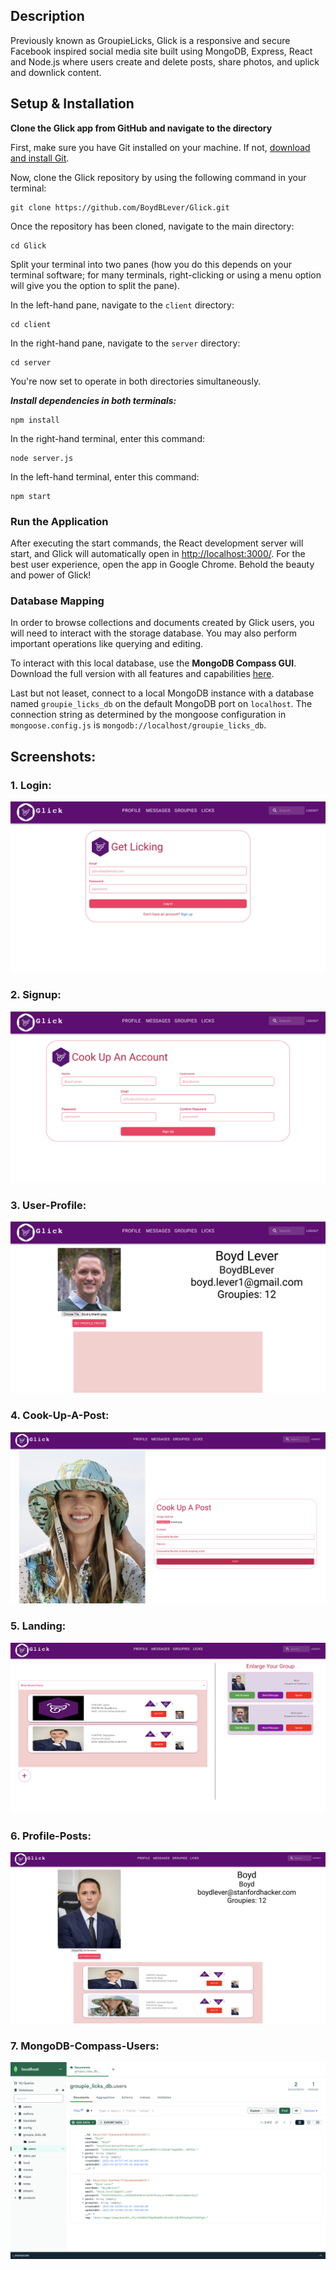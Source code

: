 ## Description
Previously known as GroupieLicks, Glick is a responsive and secure Facebook inspired social media site built using MongoDB, Express, React and Node.js where users create and delete posts, share photos, and uplick and downlick content.

## Setup & Installation

**Clone the Glick app from GitHub and navigate to the directory**

   First, make sure you have Git installed on your machine. If not, [download and install Git](https://git-scm.com/downloads).

   Now, clone the Glick repository by using the following command in your terminal:
   
   ```
   git clone https://github.com/BoydBLever/Glick.git
   ```


Once the repository has been cloned, navigate to the main directory:

```
cd Glick
```


Split your terminal into two panes (how you do this depends on your terminal software; for many terminals, right-clicking or using a menu option will give you the option to split the pane). 

In the left-hand pane, navigate to the `client` directory:

```
cd client
```


In the right-hand pane, navigate to the `server` directory:

```
cd server
```

You're now set to operate in both directories simultaneously.

***Install dependencies in both terminals:***
```
npm install
```

In the right-hand terminal, enter this command:
```
node server.js
```
In the left-hand terminal, enter this command:
```
npm start
```

### Run the Application
After executing the start commands, the React development server will start, and Glick will automatically open in [http://localhost:3000/](http://localhost:3000/). For the best user experience, open the app in Google Chrome. Behold the beauty and power of Glick!

### Database Mapping
In order to browse collections and documents created by Glick users, you will need to interact with the storage database. You may also perform important operations like querying and editing.

To interact with this local database, use the **MongoDB Compass GUI**. Download the full version with all features and capabilities [here](https://www.mongodb.com/try/download/compass).

Last but not leaset, connect to a local MongoDB instance with a database named `groupie_licks_db` on the default MongoDB port on `localhost`. The connection string as determined by the mongoose configuration in `mongoose.config.js` is `mongodb://localhost/groupie_licks_db`.

## Screenshots:

### 1. Login:
![Login](Screenshots/Login.png)

### 2. Signup:
![Signup](Screenshots/Signup.png)

### 3. User-Profile:
![User Profile](Screenshots/User-Profile.png)

### 4. Cook-Up-A-Post:
![Cook Up A Post](Screenshots/Cook-Up-A-Post.png)

### 5. Landing:
![Landing](Screenshots/Landing.png)

### 6. Profile-Posts:
![Profile Posts](Screenshots/Profile-Posts.png)

### 7. MongoDB-Compass-Users:
![MongoDB Compass Users](Screenshots/MongoDB-Compass-Users.png)

